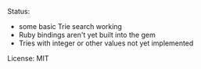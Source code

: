 Status:
 - some basic Trie search working
 - Ruby bindings aren't yet built into the gem
 - Tries with integer or other values not yet implemented

License: MIT